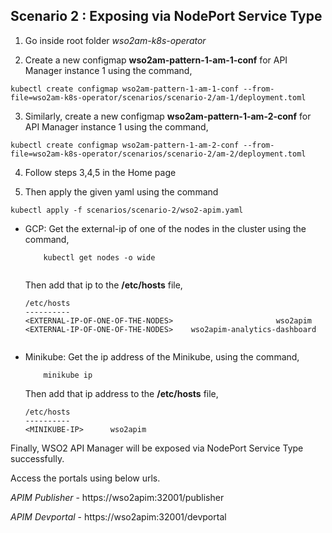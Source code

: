 ## Scenario 2 : Exposing via NodePort Service Type

1. Go inside root folder _wso2am-k8s-operator_

2. Create a new configmap **wso2am-pattern-1-am-1-conf** for API Manager instance 1 using the command,

```
kubectl create configmap wso2am-pattern-1-am-1-conf --from-file=wso2am-k8s-operator/scenarios/scenario-2/am-1/deployment.toml
```
3. Similarly, create a new configmap **wso2am-pattern-1-am-2-conf** for API Manager instance 1 using the command,
```
kubectl create configmap wso2am-pattern-1-am-2-conf --from-file=wso2am-k8s-operator/scenarios/scenario-2/am-2/deployment.toml
```
4. Follow steps 3,4,5 in the Home page

5. Then apply the given yaml using the command
```
kubectl apply -f scenarios/scenario-2/wso2-apim.yaml
```

- GCP:
    Get the external-ip of one of the nodes in the cluster using the command,
    
    ```
        kubectl get nodes -o wide
        
    ```
    Then add that ip to the **/etc/hosts** file,
    ```
    /etc/hosts
    ----------
    <EXTERNAL-IP-OF-ONE-OF-THE-NODES>                       wso2apim
    <EXTERNAL-IP-OF-ONE-OF-THE-NODES>    wso2apim-analytics-dashboard 
        
    ```
 - Minikube:
      Get the ip address of the Minikube, using the command,
      ```
          minikube ip
      ```
      Then add that ip address to the **/etc/hosts** file,
      ```
      /etc/hosts
      ----------
      <MINIKUBE-IP>      wso2apim
      ```
    
    
    
  Finally, WSO2 API Manager will be exposed via NodePort Service Type successfully.
  
  Access the portals using below urls.
      
   _APIM Publisher_ - https://wso2apim:32001/publisher
   
   _APIM Devportal_ - https://wso2apim:32001/devportal

